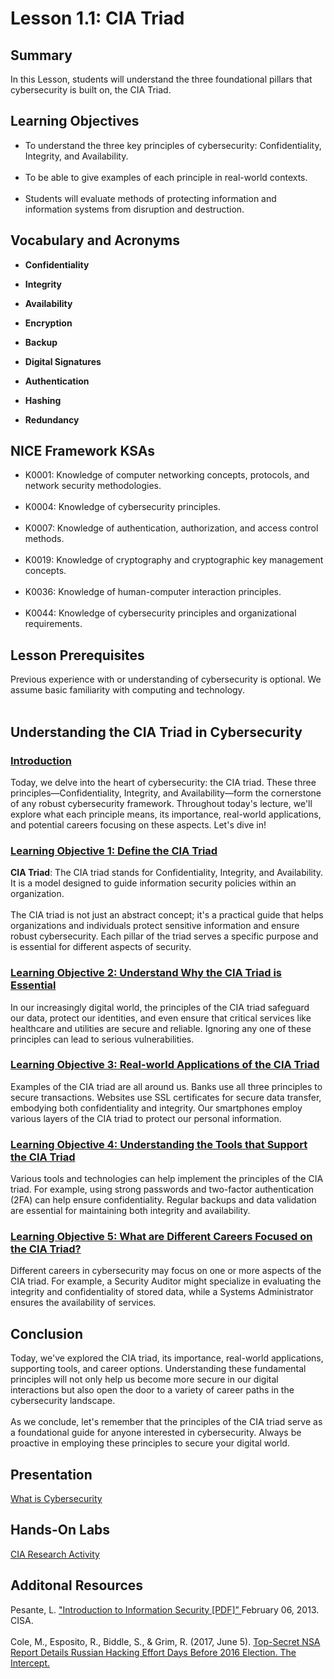 <h1> Lesson 1.1: CIA Triad</h1>
<h2> Summary</h2>

<p1>In this Lesson, students will understand the three foundational pillars that cybersecurity is built on, the CIA Triad.</p1>
<br>

<h2>Learning Objectives</h2>
<ul>
<li>To understand the three key principles of cybersecurity: Confidentiality, Integrity, and Availability. </li>
  <br>
<li>To be able to give examples of each principle in real-world contexts.</li><br>
  
<li>Students will evaluate methods of protecting information and information systems from disruption and destruction.</li></ul>

<h2>Vocabulary and Acronyms</h2>

<ul>
<li>

  **Confidentiality**</li>
  
<li>

**Integrity**</li>
  
<li>
  
**Availability**</li>
  
<li>
  
**Encryption**</li>
  
<li>
  
  **Backup**</li>
  
<li>
  
  **Digital Signatures**</li>
  
<li>
  
  **Authentication**</li>
  
<li>
  
  **Hashing**</li>
  
<li>
  
  **Redundancy**</li>


</ul>

<h2>NICE Framework KSAs</h2>
<ul>
<li>K0001: Knowledge of computer networking concepts, protocols, and network security methodologies.</li>
<br>
<li>K0004: Knowledge of cybersecurity principles.</li>
<br>
<li>K0007: Knowledge of authentication, authorization, and access control methods.</li>
<br>
<li>K0019: Knowledge of cryptography and cryptographic key management concepts.</li>
<br>
<li>K0036: Knowledge of human-computer interaction principles.</li>
<br>
<li>K0044: Knowledge of cybersecurity principles and organizational requirements.</li> </ul>


<h2>Lesson Prerequisites</h2>
<p1> Previous experience with or understanding of cybersecurity is optional. We assume basic familiarity with computing and technology. </p1>
<br>
<br>
<h2>Understanding the CIA Triad in Cybersecurity</h2>
<h3><ins>Introduction</ins></h3>
<p1>Today, we delve into the heart of cybersecurity: the CIA triad. These three principles—Confidentiality, Integrity, and Availability—form the cornerstone of any robust cybersecurity framework. Throughout today's lecture, we'll explore what each principle means, its importance, real-world applications, and potential careers focusing on these aspects. Let's dive in! <br>

<h3><ins>Learning Objective 1: Define the CIA Triad</ins></h3>

**CIA Triad**: The CIA triad stands for Confidentiality, Integrity, and Availability. It is a model designed to guide information security policies within an organization.<br>
<br>
The CIA triad is not just an abstract concept; it's a practical guide that helps organizations and individuals protect sensitive information and ensure robust cybersecurity. Each pillar of the triad serves a specific purpose and is essential for different aspects of security.
<br>

<h3><ins>Learning Objective 2: Understand Why the CIA Triad is Essential</ins></h3>

In our increasingly digital world, the principles of the CIA triad safeguard our data, protect our identities, and even ensure that critical services like healthcare and utilities are secure and reliable. Ignoring any one of these principles can lead to serious vulnerabilities.
<br>

<h3><ins>Learning Objective 3: Real-world Applications of the CIA Triad</ins></h3>
Examples of the CIA triad are all around us. Banks use all three principles to secure transactions. Websites use SSL certificates for secure data transfer, embodying both confidentiality and integrity. Our smartphones employ various layers of the CIA triad to protect our personal information.
<br>

<h3><ins>Learning Objective 4: Understanding the Tools that Support the CIA Triad</ins></h3>
Various tools and technologies can help implement the principles of the CIA triad. For example, using strong passwords and two-factor authentication (2FA) can help ensure confidentiality. Regular backups and data validation are essential for maintaining both integrity and availability.
<br>

<h3><ins>Learning Objective 5: What are Different Careers Focused on the CIA Triad?</ins></h3>
Different careers in cybersecurity may focus on one or more aspects of the CIA triad. For example, a Security Auditor might specialize in evaluating the integrity and confidentiality of stored data, while a Systems Administrator ensures the availability of services.
<br>
  
  
<h2>Conclusion</h2>
<p1>Today, we've explored the CIA triad, its importance, real-world applications, supporting tools, and career options. Understanding these fundamental principles will not only help us become more secure in our digital interactions but also open the door to a variety of career paths in the cybersecurity landscape. <br>
<br>
As we conclude, let's remember that the principles of the CIA triad serve as a foundational guide for anyone interested in cybersecurity. Always be proactive in employing these principles to secure your digital world.
</p1>
<br>
 


<h2> Presentation</h2>
<a href= "https://github.com/WorkED123/whatiscyber/blob/main/What%20is%20Cybersecurity.pptx"> What is Cybersecurity </a>
 <br>
<h2> Hands-On Labs</h2>
 <a href="https://github.com/WorkED123/CIA-Triad/blob/main/CIA%20Research%20Activity.docx"> CIA Research Activity </a>
 <br>

<h2> Additonal Resources</h2>
<p1>
Pesante, L. <a href="https://www.cisa.gov/sites/default/files/publications/infosecuritybasics.pdf">"Introduction to Information Security [PDF]” </a>February 06, 2013. CISA.
 <br>
<br>
Cole, M., Esposito, R., Biddle, S., & Grim, R. (2017, June 5). <a href="https://theintercept.com/2017/06/05/top-secret-nsa-report-details-russian-hacking-effort-days-before-2016-election/"> Top-Secret NSA Report Details Russian Hacking Effort Days Before 2016 Election. The Intercept.</a>
  
</p1>
